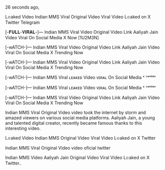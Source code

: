 26 seconds ago,

L𝚎aked Video Indian MMS Viral Original Video Viral Video L𝚎aked on X Twitter Telegram

[-𝐅𝐔𝐋𝐋-𝐕𝐈𝐑𝐀𝐋-]— Indian MMS Viral Video Original Video Link Aaliyah Jain Video Viral On Social Media X Now [1U2M3N]

[-wATCH-]— Indian MMS Viral Video Original Video Link Aaliyah Jain Video Viral On Social Media X Trending Now

[-wATCH-]— Indian MMS Viral Video Original Video Link Aaliyah Jain Video Viral On Social Media X Trending Now

[-wATCH-]— Indian MMS Viral ʟᴇᴀᴋᴇᴅ Video ᴠɪʀᴀʟ On Social Media ˣ ᵀʷⁱᵗᵗᵉʳ

[-wATCH-]— Indian MMS Viral ʟᴇᴀᴋᴇᴅ Video ᴠɪʀᴀʟ On Social Media ˣ ᵀʷⁱᵗᵗᵉʳ

[-wATCH-]— Indian MMS Viral Video Original Video Link Aaliyah Jain Video Viral On Social Media X Trending Now

Indian MMS Viral Original Video video took the internet by storm and amazed viewers on various social media platforms. Aaliyah Jain, a young and talented digital creator, recently became famous thanks to this interesting video.

L𝚎aked Video Indian MMS Original Video Viral Video L𝚎aked on X Twitter

Indian MMS Viral Original Video video oficial twitter

Indian MMS Video Aaliyah Jain Original Video Viral Video L𝚎aked on X Twitter..
